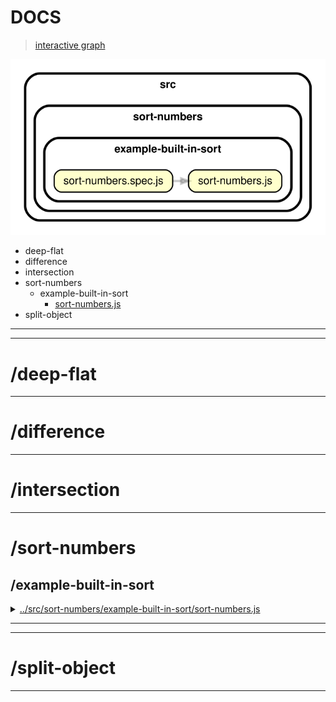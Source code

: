 <!-- BEGIN TITLE -->

# DOCS

<!-- END TITLE -->

<!-- BEGIN TREE -->

> [interactive graph](./dependency-graph.html)

![dependency graph](./dependency-graph.svg)

<!-- END TREE -->

<!-- BEGIN TOC -->

- deep-flat
- difference
- intersection
- sort-numbers
  - example-built-in-sort
    - [sort-numbers.js](#srcsort-numbersexample-built-in-sortsort-numbersjs)
- split-object

---

<!-- END TOC -->

---

<!-- BEGIN DOCS -->

# /deep-flat

---

# /difference

---

# /intersection

---

# /sort-numbers

## /example-built-in-sort

<details><summary><a href="../../src/sort-numbers/example-built-in-sort/sort-numbers.js" id="srcsort-numbersexample-built-in-sortsort-numbersjs">../src/sort-numbers/example-built-in-sort/sort-numbers.js</a></summary>

<a name="sortNumbers"></a>

## sortNumbers ⇒ <code>Array.&lt;number&gt;</code>

Sorts an array of numbers from smallest to largest.

Returns a new array without modifying the original array.

Does not need to support: NaN, Infinity, -Infinity.

**Returns**: <code>Array.&lt;number&gt;</code> - A new array with the same
numbers, but sorted.

| Param          | Type                              | Default         | Description                   |
| -------------- | --------------------------------- | --------------- | ----------------------------- |
| [arrOfNumbers] | <code>Array.&lt;number&gt;</code> | <code>[]</code> | The array of numbers to sort. |

**Example**

```js
sortNumbers([1.5, 1, -1.5, 0, -1]);
// -> [-1.5, -1, 0, 1, 1.5]
```

**Example**

```js
sortNumbers([-1, 0, 1]);
// -> [-1, 0, 1]
```

</details>

---

---

# /split-object

---

<!-- END DOCS -->
